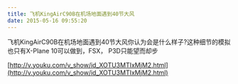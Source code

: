 ```yaml
---
title: 飞机KingAirC90B在机场地面遇到40节大风
date: 2015-05-16 09:55:20
---
```





飞机KingAirC90B在机场地面遇到40节大风你认为会是什么样子?这种细节的模拟也只有X-Plane 10可以做到，FSX， P3D只能望而却步




[http://v.youku.com/v_show/id_XOTU3MTIxMjM2.html](http://v.youku.com/v_show/id_XOTU3MTIxMjM2.html)

